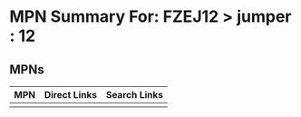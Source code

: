 



# MPN Summary For: FZEJ12 > jumper : 12

## MPNs
  

|MPN|Direct Links|Search Links|
| :--- | :--- | :--- |
||||
